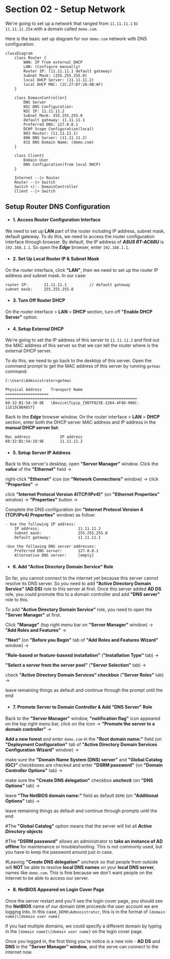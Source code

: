 # Section 02 - Setup Network

We're going to set up a network that ranged from `11.11.11.1` to `11.11.11.254` with a domain called `demo.com`.

Here is the basic set up diagram for our `demo.com` network with DNS configuration:
```mermaid
classDiagram
    class Router {
        WAN: IP from external DHCP
        LAN: (Configure manually)
        Router IP: (11.11.11.1 default gateway)
        Subnet Mask: (255.255.255.0)
        local DHCP Server: (11.11.11.2)
        local DHCP MAC: (2C:27:D7:2A:4B:AF)
    }

    class DomainController{
        DNS Server
        NIC DNS Configuration:
        NIC IP: 11.11.11.2
        Subnet Mask: 255.255.255.0
        default gateway: 11.11.11.1
        Preferred DNS: 127.0.0.1
        DCHP Scope Configuration(local)
        003 Router: (11.11.11.1)
        006 DNS Server: (11.11.11.2)
        015 DNS Domain Name: (demo.com)
    }

    class Client{
        Domain User
        DNS Configuration(from local DHCP)
    }

    Internet --|> Router
    Router --|> Switch
    Switch <|-- DomainController
    Client --|> Switch
```



## Setup Router DNS Configuration

- #### 1. Access Router Configuration Interface 
We need to set up **LAN** part of the router including IP address, subnet mask, default gateway. To do this, we need to access the router configuration interface through browser. By default, the IP address of ***ASUS RT-AC68U*** is `192.168.1.1`. So open the ***Edge*** browser, enter `192.168.1.1`.

- #### 2. Set Up Local Router IP & Subnet Mask
On the router interface, click **"LAN"**, then we need to set up the router IP address and subnet mask. In our case:
```
router IP:       11.11.11.1          // default gateway
subnet mask:     255.255.255.0
```

- #### 3. Turn Off Router DHCP 
On the router interface > **LAN** > **DHCP** section, turn off **"Enable DHCP Server"** option.

- #### 4. Setup External DHCP
We're going to set the IP address of this server to `11.11.11.2` and find out the MAC address of this server so that we can tell the router where is the external DHCP server.

To do this, we need to go back to the desktop of this server. Open the command prompt to get the MAC address of this server by running `getmac` command:
```
C:\Users\Administrator>getmac

Physical Address    Transport Name
=================== ==========================================================
60-32-B1-54-10-9E   \Device\Tcpip_{907F023E-2264-4F4D-906C-11E15C8B4657}
```
Back to the ***Edge*** browser window. On the router interface > **LAN** > **DHCP** section, enter both the DHCP server MAC address and IP address in the **manual DHCP server list**:
```
Mac address             IP address
60:32:B1:54:10:9E       11.11.11.2
```

- #### 5. Setup Server IP Address
Back to this server's desktop, open **"Server Manager"** window. Click the ***value*** of the **"Ethernet"** field ->

right-click **"Ethernet"** icon (on **"Network Connections"** window) -> click **"Properties"** ->

click **"Internet Protocol Version 4(TCP/IPv4)"** (on **"Ethernet Properties"** window) -> **"Properties"** button ->

Complete the DNS configuration (on **"Internet Protocol Version 4 (TCP/IPv4) Properties"** window) as follow:
```
- Use the following IP address:
    IP address:                 11.11.11.2
    Subnet mask:                255.255.255.0
    Default gateway:            11.11.11.1

-Use the following DNS server addresses:
    Preferred DNS server:       127.0.0.1
    Alternative DNS server:     [empty]
```

- #### 6. Add "Active Directory Domain Service" Role
So far, you cannot connect to the internet yet because this server cannot resolve its DNS server. So you need to add **"Active Directory Domain Service" (AD DS)** role to this server at first. Once this server added **AD DS** role, you could promote this to a domain controller and add **"DNS server"** role to this.

To add **"Active Directory Domain Service"** role, you need to open the **"Server Manager"** at first.

Click **"Manage"** (top right menu bar on **"Server Manager"** window) -> **"Add Roles and Features"** ->

**"Next"** (on **"Before you Begin"** tab of **"Add Roles and Features Wizard"** window) ->

**"Role-based or feature-basesd installation"** (**"Installation Type"** tab) ->

**"Select a server from the server pool"** (**"Server Selection"** tab) ->

check **"Active Directory Domain Services" checkbox** (**"Server Roles"** tab) -> 

leave remaining things as default and continue through the prompt until the end

- #### 7. Promote Server to Domain Controller & Add "DNS Server" Role
Back to the **"Server Manager"** window, **"notification flag"** icon appeared on the top right menu bar, click on the icon -> **"Promote the server to a domain controller"** ->

**Add a new forest** and enter `demo.com` in the **"Root domain name:"** field (on **"Deployment Configuration"** tab of **"Active Directory Domain Services Configuration Wizard"** window) ->

make sure the **"Domain Name System (DNS) server"** and **"Global Catalog (GC)"** checkboxes are checked and enter **"DSRM password"** (on **"Domain Controller Options"** tab) ->

make sure the **"Create DNS delegation"** checkbox ***uncheck*** (on **"DNS Options"** tab) ->

leave **"The NetBIOS domain name:"** field as default `DEMO` (on **"Additional Options"** tab) ->

leave remaining things as default and continue through prompts until the end

#The **"Global Catalog"** option means that the server will list all ***Active Directory objects***

#The **"DSRM password"** allows an administrator to **take an instance of AD offline** for maintenance or troubleshooting. This is not commonly used, but you have to keep the password around just in case.

#Leaving **"Create DNS delegation"** uncheck so that people from outside will **NOT** be able to resolve **local DNS names** on your **local DNS server**, names like `demo.com`. This is fine because we don't want people on the Internet to be able to access our server.

- #### 8. NetBIOS Appeared on Login Cover Page
Once the server restart and you'll see the login cover page, you should see the **NetBIOS** name of our domain `DEMO` proceeds the user account we are logging into. In this case, `DEMO\Administrator`, this is in the format of `[domain name]\[domain user name]`
    
If you had multiple domains, we could specify a different domain by typing in the `[domain name]\[domain user name]` on the login cover page.

Once you logged in, the first thing you're notice is a new role - **AD DS** and **DNS** in the **"Server Manager" window**, and the serve can connect to the internet now.

